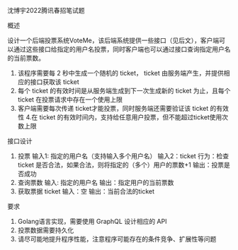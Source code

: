 沈博宇2022腾讯春招笔试题

概述

设计一个后端投票系统VoteMe，该后端系统提供一些接口（见后文），客户端可以通过这些接口给指定的用户名投票，同时客户端也可以通过接口查询指定用户名的当前票数。

1. 该程序需要每 2 秒中生成一个随机的 ticket， ticket 由服务端产生，并提供相应的接口获取该 ticket
2. 每个 ticket 的有效时间是从服务端生成到下一次生成新的 ticket 为止，且每个 ticket 在投票请求中存在一个使用上限
3. 客户端需要每次传递 ticket才能投票，同时服务端还需要验证该 ticket 的有效性
4.在 ticket 的有效时间内，支持给任意用户投票，但不能超过ticket使用次数上限


接口设计
1. 投票
输入1: 指定的用户名（支持输入多个用户名）
输入2：ticket 行为：检查 ticket 是否合法，如果合法，则将指定的（多个）用户的票数+1
输出：投票是否成功
2. 查询票数
输入: 指定的用户名
输出：指定用户的当前票数
3. 获取票据 ticket
输入：空
输出：当前合法的ticket

要求
1. Golang语言实现，需要使用 GraphQL 设计相应的 API
2. 投票数据需要持久化
3. 请尽可能地提升程序性能，注意程序可能存在的条件竞争、扩展性等问题